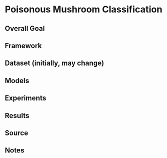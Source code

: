 # Poisonous Mushroom Classification


## Overall Goal

## Framework

## Dataset (initially, may change)

## Models

## Experiments

## Results

## Source

## Notes

